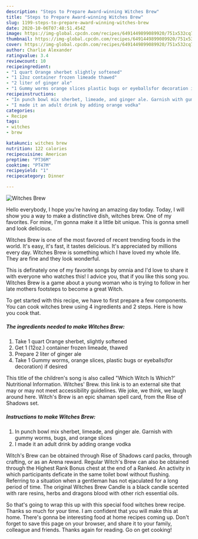 ```yaml
---
description: "Steps to Prepare Award-winning Witches Brew"
title: "Steps to Prepare Award-winning Witches Brew"
slug: 1199-steps-to-prepare-award-winning-witches-brew
date: 2020-10-06T07:48:51.454Z
image: https://img-global.cpcdn.com/recipes/6491449899089920/751x532cq70/witches-brew-recipe-main-photo.jpg
thumbnail: https://img-global.cpcdn.com/recipes/6491449899089920/751x532cq70/witches-brew-recipe-main-photo.jpg
cover: https://img-global.cpcdn.com/recipes/6491449899089920/751x532cq70/witches-brew-recipe-main-photo.jpg
author: Charlie Alexander
ratingvalue: 3.4
reviewcount: 10
recipeingredient:
- "1 quart Orange sherbet slightly softened"
- "1 12oz container frozen limeade thawed"
- "2 liter of ginger ale"
- "1 Gummy worms orange slices plastic bugs or eyeballsfor decoration if desired"
recipeinstructions:
- "In punch bowl mix sherbet, limeade, and ginger ale. Garnish with gummy worms, bugs, and orange slices"
- "I made it an adult drink by adding orange vodka"
categories:
- Recipe
tags:
- witches
- brew

katakunci: witches brew 
nutrition: 122 calories
recipecuisine: American
preptime: "PT36M"
cooktime: "PT47M"
recipeyield: "1"
recipecategory: Dinner

---
```



![Witches Brew](https://img-global.cpcdn.com/recipes/6491449899089920/751x532cq70/witches-brew-recipe-main-photo.jpg)

Hello everybody, I hope you're having an amazing day today. Today, I will show you a way to make a distinctive dish, witches brew. One of my favorites. For mine, I'm gonna make it a little bit unique. This is gonna smell and look delicious.

Witches Brew is one of the most favored of recent trending foods in the world. It's easy, it's fast, it tastes delicious. It's appreciated by millions every day. Witches Brew is something which I have loved my whole life. They are fine and they look wonderful.

This is definately one of my favorite songs by omnia and I&#39;d love to share it with everyone who watches this! I advice you, that if you like this song you. Witches Brew is a game about a young woman who is trying to follow in her late mothers footsteps to become a great Witch.


To get started with this recipe, we have to first prepare a few components. You can cook witches brew using 4 ingredients and 2 steps. Here is how you cook that.

<!--inarticleads1-->

##### The ingredients needed to make Witches Brew:

1. Take 1 quart Orange sherbet, slightly softened
1. Get 1 (12oz.) container frozen limeade, thawed
1. Prepare 2 liter of ginger ale
1. Take 1 Gummy worms, orange slices, plastic bugs or eyeballs(for decoration) if desired


This title of the children&#39;s song is also called &#34;Which Witch Is Which?&#39; Nutritional Information. Witches&#39; Brew. this link is to an external site that may or may not meet accessibility guidelines. We joke, we think, we laugh around here. Witch&#39;s Brew is an epic shaman spell card, from the Rise of Shadows set. 

<!--inarticleads2-->

##### Instructions to make Witches Brew:

1. In punch bowl mix sherbet, limeade, and ginger ale. Garnish with gummy worms, bugs, and orange slices
1. I made it an adult drink by adding orange vodka


Witch&#39;s Brew can be obtained through Rise of Shadows card packs, through crafting, or as an Arena reward. Regular Witch&#39;s Brew can also be obtained through the Highest Rank Bonus chest at the end of a Ranked. An activity in which participants deficate in the same toilet bowl without flushing. Referring to a situation when a gentleman has not ejaculated for a long period of time. The original Witches Brew Candle is a black candle scented with rare resins, herbs and dragons blood with other rich essential oils. 

So that's going to wrap this up with this special food witches brew recipe. Thanks so much for your time. I am confident that you will make this at home. There's gonna be interesting food at home recipes coming up. Don't forget to save this page on your browser, and share it to your family, colleague and friends. Thanks again for reading. Go on get cooking!
